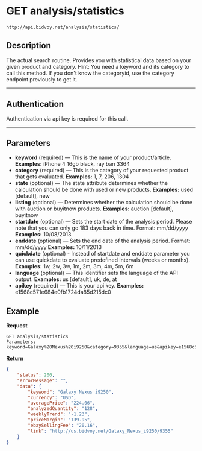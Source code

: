 # GET analysis/statistics

    http://api.bidvoy.net/analysis/statistics/

## Description
The actual search routine. Provides you with statistical data based on your given product and category. Hint: You need a keyword and its category to call this method. If you don't know the categoryid, use the category endpoint previously to get it.

***

## Authentication
Authentication via api key is required for this call.

***

## Parameters
- **keyword** (required) — This is the name of your product/article. **Examples:** iPhone 4 16gb black, ray ban 3364
- **category** (required) — This is the category of your requested product that gets evaluated. **Examples:** 1, 7, 206, 1304
- **state** (optional) — The state attribute determines whether the calculation should be done with used or new products. **Examples:** used [default], new
- **listing** (optional) — Determines whether the calculation should be done with auction or buyitnow products. **Examples:** auction [default], buyitnow
- **startdate** (optional) — Sets the start date of the analysis period. Please note that you can only go 183 days back in time. Format: mm/dd/yyyy **Examples:** 10/08/2013
- **enddate** (optional) — Sets the end date of the analysis period. Format: mm/dd/yyyy **Examples:** 10/11/2013
- **quickdate** (optional) - Instead of startdate and enddate parameter you can use quickdate to evaluate predefined intervals (weeks or months). **Examples:** 1w, 2w, 3w, 1m, 2m, 3m, 4m, 5m, 6m
- **language** (optional) — This identifier sets the language of the API output.
**Examples:** us [default], uk, de, at
- **apikey** (required) — This is your api key. **Examples:** e1568c571e684e0fb1724da85d215dc0

## Example
**Request**

    GET analysis/statistics
    Parameters: keyword=Galaxy%20Nexus%20i9250&category=9355&language=us&apikey=e1568c571e684e0fb1724...


**Return**

``` json
{
    "status": 200,
    "errorMessage": "",
    "data": {
        "keyword": "Galaxy Nexus i9250",
        "currency": "USD",
        "averagePrice": "224.06",
        "analyzedQuantity": "128",
        "weeklyTrend": "-1.23",
        "priceMargin": "139.95",
        "ebaySellingFee": "20.16",
        "link": "http://us.bidvoy.net/Galaxy_Nexus_i9250/9355"
    }
}
```